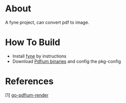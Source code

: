 # About
A fyne project, can convert pdf to image.
# How To Build
- Install  [fyne](https://fyne.io) by instructions
- Download [Pdfium binaries](https://github.com/bblanchon/pdfium-binaries) and config the pkg-config 
# References
[1] [go-pdfium-render](https://github.com/brunsgaard/go-pdfium-render)